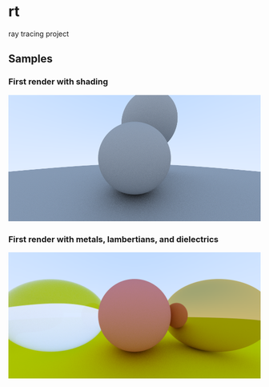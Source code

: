# rt
ray tracing project

## Samples
### First render with shading
![alt text](https://github.com/bkamras09/rt/blob/main/100-samples.png)
### First render with metals, lambertians, and dielectrics
![alt text](https://github.com/bkamras09/rt/blob/main/materials.png)
